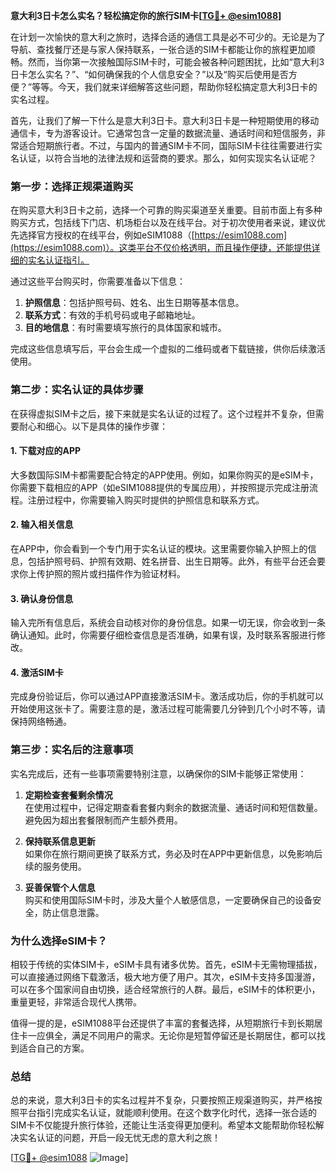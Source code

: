 **意大利3日卡怎么实名？轻松搞定你的旅行SIM卡[[TG💪+ @esim1088](https://t.me/s/esim1088)]**

在计划一次愉快的意大利之旅时，选择合适的通信工具是必不可少的。无论是为了导航、查找餐厅还是与家人保持联系，一张合适的SIM卡都能让你的旅程更加顺畅。然而，当你第一次接触国际SIM卡时，可能会被各种问题困扰，比如“意大利3日卡怎么实名？”、“如何确保我的个人信息安全？”以及“购买后使用是否方便？”等等。今天，我们就来详细解答这些问题，帮助你轻松搞定意大利3日卡的实名过程。

首先，让我们了解一下什么是意大利3日卡。意大利3日卡是一种短期使用的移动通信卡，专为游客设计。它通常包含一定量的数据流量、通话时间和短信服务，非常适合短期旅行者。不过，与国内的普通SIM卡不同，国际SIM卡往往需要进行实名认证，以符合当地的法律法规和运营商的要求。那么，如何实现实名认证呢？

### **第一步：选择正规渠道购买**

在购买意大利3日卡之前，选择一个可靠的购买渠道至关重要。目前市面上有多种购买方式，包括线下门店、机场柜台以及在线平台。对于初次使用者来说，建议优先选择官方授权的在线平台，例如eSIM1088（[https://esim1088.com](https://esim1088.com)）。这类平台不仅价格透明，而且操作便捷，还能提供详细的实名认证指引。

通过这些平台购买时，你需要准备以下信息：

1. **护照信息**：包括护照号码、姓名、出生日期等基本信息。
2. **联系方式**：有效的手机号码或电子邮箱地址。
3. **目的地信息**：有时需要填写旅行的具体国家和城市。

完成这些信息填写后，平台会生成一个虚拟的二维码或者下载链接，供你后续激活使用。

### **第二步：实名认证的具体步骤**

在获得虚拟SIM卡之后，接下来就是实名认证的过程了。这个过程并不复杂，但需要耐心和细心。以下是具体的操作步骤：

#### **1. 下载对应的APP**
大多数国际SIM卡都需要配合特定的APP使用。例如，如果你购买的是eSIM卡，你需要下载相应的APP（如eSIM1088提供的专属应用），并按照提示完成注册流程。注册过程中，你需要输入购买时提供的护照信息和联系方式。

#### **2. 输入相关信息**
在APP中，你会看到一个专门用于实名认证的模块。这里需要你输入护照上的信息，包括护照号码、护照有效期、姓名拼音、出生日期等。此外，有些平台还会要求你上传护照的照片或扫描件作为验证材料。

#### **3. 确认身份信息**
输入完所有信息后，系统会自动核对你的身份信息。如果一切无误，你会收到一条确认通知。此时，你需要仔细检查信息是否准确，如果有误，及时联系客服进行修改。

#### **4. 激活SIM卡**
完成身份验证后，你可以通过APP直接激活SIM卡。激活成功后，你的手机就可以开始使用这张卡了。需要注意的是，激活过程可能需要几分钟到几个小时不等，请保持网络畅通。

### **第三步：实名后的注意事项**

实名完成后，还有一些事项需要特别注意，以确保你的SIM卡能够正常使用：

1. **定期检查套餐剩余情况**  
   在使用过程中，记得定期查看套餐内剩余的数据流量、通话时间和短信数量。避免因为超出套餐限制而产生额外费用。

2. **保持联系信息更新**  
 如果你在旅行期间更换了联系方式，务必及时在APP中更新信息，以免影响后续的服务使用。

3. **妥善保管个人信息**  
 购买和使用国际SIM卡时，涉及大量个人敏感信息，一定要确保自己的设备安全，防止信息泄露。

### **为什么选择eSIM卡？**

相较于传统的实体SIM卡，eSIM卡具有诸多优势。首先，eSIM卡无需物理插拔，可以直接通过网络下载激活，极大地方便了用户。其次，eSIM卡支持多国漫游，可以在多个国家间自由切换，适合经常旅行的人群。最后，eSIM卡的体积更小，重量更轻，非常适合现代人携带。

值得一提的是，eSIM1088平台还提供了丰富的套餐选择，从短期旅行卡到长期居住卡一应俱全，满足不同用户的需求。无论你是短暂停留还是长期居住，都可以找到适合自己的方案。

### **总结**

总的来说，意大利3日卡的实名过程并不复杂，只要按照正规渠道购买，并严格按照平台指引完成实名认证，就能顺利使用。在这个数字化时代，选择一张合适的SIM卡不仅能提升旅行体验，还能让生活变得更加便利。希望本文能帮助你轻松解决实名认证的问题，开启一段无忧无虑的意大利之旅！

[[TG💪+ @esim1088](https://t.me/s/esim1088) ![Image](https://i.postimg.cc/4NQfJmqS/Snipaste-2025-05-13-00-14-12.png)]